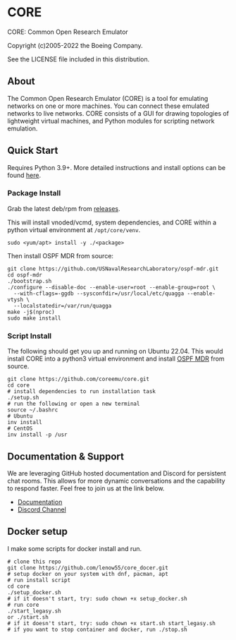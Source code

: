 # CORE
CORE: Common Open Research Emulator

Copyright (c)2005-2022 the Boeing Company.

See the LICENSE file included in this distribution.

## About
The Common Open Research Emulator (CORE) is a tool for emulating
networks on one or more machines. You can connect these emulated
networks to live networks. CORE consists of a GUI for drawing
topologies of lightweight virtual machines, and Python modules for
scripting network emulation.

## Quick Start
Requires Python 3.9+. More detailed instructions and install options can be found
[here](https://coreemu.github.io/core/install.html).

### Package Install
Grab the latest deb/rpm from [releases](https://github.com/coreemu/core/releases).

This will install vnoded/vcmd, system dependencies, and CORE within a python
virtual environment at `/opt/core/venv`.
```shell
sudo <yum/apt> install -y ./<package>
```

Then install OSPF MDR from source:
```shell
git clone https://github.com/USNavalResearchLaboratory/ospf-mdr.git
cd ospf-mdr
./bootstrap.sh
./configure --disable-doc --enable-user=root --enable-group=root \
  --with-cflags=-ggdb --sysconfdir=/usr/local/etc/quagga --enable-vtysh \
  --localstatedir=/var/run/quagga
make -j$(nproc)
sudo make install
```

### Script Install
The following should get you up and running on Ubuntu 22.04. This would
install CORE into a python3 virtual environment and install
[OSPF MDR](https://github.com/USNavalResearchLaboratory/ospf-mdr) from source.

```shell
git clone https://github.com/coreemu/core.git
cd core
# install dependencies to run installation task
./setup.sh
# run the following or open a new terminal
source ~/.bashrc
# Ubuntu
inv install
# CentOS
inv install -p /usr
```

## Documentation & Support
We are leveraging GitHub hosted documentation and Discord for persistent
chat rooms. This allows for more dynamic conversations and the
capability to respond faster. Feel free to join us at the link below.

* [Documentation](https://coreemu.github.io/core/)
* [Discord Channel](https://discord.gg/AKd7kmP)

## Docker setup
I make some scripts for docker install and run.
```shell
# clone this repo
git clone https://github.com/lenow55/core_docer.git
# setup docker on your system with dnf, pacman, apt
# run install script
cd core
./setup_docker.sh
# if it doesn't start, try: sudo chown +x setup_docker.sh
# run core
./start_legasy.sh
or ./start.sh
# if it doesn't start, try: sudo chown +x start.sh start_legasy.sh
# if you want to stop container and docker, run ./stop.sh
```
